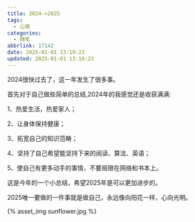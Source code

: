 ```yaml
---
title: 2024->2025
tags:
  - 心情
categories:
  - 随笔
abbrlink: 17142
date: 2025-01-01 13:19:23
updated: 2025-01-01 13:19:23
---
```


2024很快过去了，这一年发生了很多事。

首先对于自己做些简单的总结,2024年的我感觉还是收获满满:

1、热爱生活，热爱家人；

2、让身体保持健康；

3、拓宽自己的知识范畴；

4、坚持了自己希望能坚持下来的阅读、算法、英语；

5、使自己有更多动手的事情，不要局限在网络和书本上。

这是今年的一个小总结，希望2025年是可以更加进步的。

2025唯一要做的一件事就是做自己，永远像向阳花一样，心向光明。

{% asset_img sunflower.jpg %}
